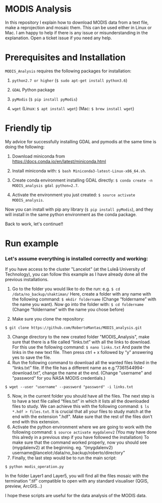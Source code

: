 # MODIS Analysis
In this repository I explain how to download MODIS data from a text file, make a reprojection and mosaic them. This can be used either in Linux or Mac. I am happy to help if there is any issue or misunderstanding in the explanation. Open a ticket issue if you need any help. 

# Prerequisites and Installation

`MODIS_Analysis` requires the following packages for installation:

1. `python2.7 or higher` (`$ sudo apt-get install python3.6`)

2. `GDAL` Python package

3. `pyModis` (`$ pip install pyModis`)

4. `wget` (Linux: `$ apt install wget`) (Mac: `$ brew install wget`)

# Friendly tip

My advice for successfully installing GDAL and pymodis at the same time is doing the following:

1. Download miniconda from https://docs.conda.io/en/latest/miniconda.html

2. Install miniconda with: `$ bash Miniconda3-latest-Linux-x86_64.sh`.

3. Create conda environment installing GDAL directly: `$ conda create -n MODIS_analysis gdal python=2.7`.

4. Activate the environment you just created: `$ source activate MODIS_analysis`.

Now you can install with pip any library (`$ pip install pyModis`), and they will install in the same python environment as the conda package.

Back to work, let's continue!! 

# Run example

### Let's assume everything is installed correctly and working:
If you have access to the cluster "Lancelot" (at the Luleå University of Technology), you can follow this example as I have already done all the previous installations.

1. Go to the folder you would like to do the run: e.g. `$ cd /data/no_backup/shaktiman/`
Here, create a folder with any name with the following command: `$ mkdir foldername` (Change “foldername” with the name you want). Now go into the folder with: `$ cd foldername` (Change “foldername” with the name you chose before)

2. Make sure you clone the repository:

```
$ git clone https://github.com/RobertoMantas/MODIS_analysis.git
```

3. Change directory to the new created folder "MODIS_Analysis", make sure that there is a file called “links.txt” with all the links to download. For this use the following command: `$ nano links.txt` And paste the links in the new text file. Then press ctrl + x followed by “y” answering yes to save the file.
4. Run the following command to download all the wanted files listed in the “links.txt” file. If the file has a different name as e.g.”7361544994-download.txt”, change the name at the end. (Change "username" and "password" for you NASA MODIS credentials.)
```
$ wget --user "username" --password "password" -i links.txt
``` 
5. Now, in the current folder you should have all the files. The next step is to have a text file called “files.txt” in which it lists all the downloaded files to study. We can achieve this with the following command: `$ ls *.hdf > files.txt`. It is crucial that all your files to study match at the end with the extension ".hdf". Make sure that the rest of the files don’t end with this extension. 
6. Activate the python environment where we are going to work with the following command: `$ source activate mygdalenv2` (You may have done this alredy in a previous step if you have followed the installation)
To make sure that the command worked properly, now you should see (mygdalenv2) at the beginning. eg. “(mygdalenv2) username@lancelot:/data/no_backup/roberto/directory” 
7. Finally, the last step would be to run the main script:
```
$ python modis_operation.py
```
In the folder Layer1 and Layer5, you will find all the files mosaic with the termination “.tif” compatible to open with any standard visualiser (QGIS, preview, ArcGIS…) 

I hope these scripts are useful for the data analysis of the MODIS data. 
